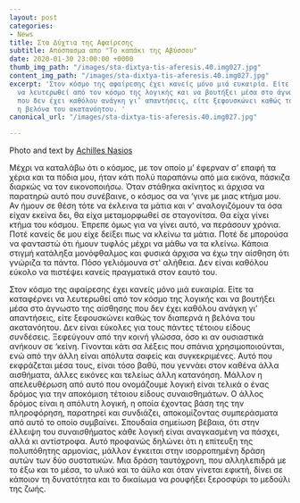 ```yaml
---
layout: post
categories:
- News
title: Στα Δύχτια της Αφαίρεσης
subtitle: Απόσπασμα απο "Το καπάκι της Αβύσσου"
date: 2020-01-30 23:00:00 +0000
thumb_img_path: "/images/sta-dixtya-tis-aferesis.40.img027.jpg"
content_img_path: "/images/sta-dixtya-tis-aferesis.40.img027.jpg"
excerpt: 'Στον κόσμο της αφαίρεσης έχει κανείς μόνο μιά ευκαιρία. Είτε τα καταφέρνει
  να λευτερωθεί από τον κόσμο της λογικής και να βουτήξει μέσα στο άγνωστο της αίσθησης
  που δεν έχει καθόλου ανάγκη γι’ απαντήσεις, είτε ξεφουσκώνει καθώς τον διαπερνά
  η βελόνα του ακατανόητου. '
canonical_url: "/images/sta-dixtya-tis-aferesis.40.img027.jpg"

---
```

Photo and text by <a href="https://anikon.org/" target="blank">Achilles Nasios</a>

Μέχρι να καταλάβω ότι ο κόσμος, με τον οποίο μ’ έφερναν σ’ επαφή τα χέρια και τα πόδια μου, ήταν κάτι πολύ παραπάνω από μια εικόνα, πάσκιζα διαρκώς να τον εικονοποιήσω. Όταν στάθηκα ακίνητος κι άρχισα να παρατηρώ αυτό που συνέβαινε, ο κόσμος σα να ‘γινε με μιας κτήμα μου. Αν ήμουν σε θέση τότε να έκλεινα τα μάτια και ν’ αναλογιζόμουν τα όσα είχαν εκείνα δει, θα είχα μεταμορφωθεί σε σταγονίτσα. Θα είχα γίνει κτήμα του κόσμου. Έπρεπε όμως για να γίνει αυτό, να περάσουν χρόνια. Ποτέ κανείς δε μου είχε δείξει πως να κλείνω τα μάτια. Ποτέ δε μπορούσα να φανταστώ ότι ήμουν τυφλός μέχρι να μάθω να τα κλείνω. Κάποια στιγμή κατάληξα μονόφθαλμος και φυσικά άρχισα να έχω την αίσθηση ότι γνώριζα τα πάντα. Πόσο γελιόμουνα στ' αλήθεια. Δεν είναι καθόλου εύκολο να πιστέψει κανείς πραγματικά στον εαυτό του.

Στον κόσμο της αφαίρεσης έχει κανείς μόνο μιά ευκαιρία. Είτε τα καταφέρνει να λευτερωθεί από τον κόσμο της λογικής και να βουτήξει μέσα στο άγνωστο της αίσθησης που δεν έχει καθόλου ανάγκη γι’ απαντήσεις, είτε ξεφουσκώνει καθώς τον διαπερνά η βελόνα του ακατανόητου. Δεν είναι εύκολες για τους πάντες τέτοιου είδους συνδέσεις. Ξεφεύγουν από την κοινή γλώσσα, όσο κι αν ουσιαστικά ανήκουν σε ‘κείνη. Γίνονται κάτι σα λέξεις που σπάνια χρησιμοποιούνται, ενώ από την άλλη είναι απόλυτα σαφείς και συγκεκριμένες. Αυτό που εκφράζεται μέσα τους, είναι τόσο βαθύ, που γεννάει στον καθένα άλλα αισθήματα, άλλες εικόνες και τελείως άλλη κατανόηση. Μάλλον η απελευθέρωση από αυτό που ονομάζουμε λογική είναι τελικά ο ένας δρόμος για την αποκόμιση τέτοιου είδους συναισθημάτων. Ο άλλος δρόμος είναι η απόλυτη λογική, η οποία έχοντας βάση της την πληροφόρηση, παρατηρεί και συνδιάζει, αποκομίζοντας συμπεράσματα από αυτό το οποίο συμβαίνει. Σπουδαία σημείωση βέβαια, ότι στην έλλειψη του συναισθήματος κάθε λογική είναι αναγκασμένη να πάσχει, αλλά κι αντίστροφα. Αυτό προφανώς δηλώνει ότι η επίτευξη της πολυπόθητης αρμονίας, μάλλον έγκειται στην ισορροπημένη δράση αυτών των δύο συστατικών. Μια δράση ταυτόχρονη, που αλληλεπιδρά με το έξω και το μέσα, το υλικό και το άϋλο και όταν γίνεται εφικτή, δίνει σε κάποιον τη δυνατότητα και το δικαίωμα να ρουφήξει ξεροσφύρι το μεδούλι της ζωής.